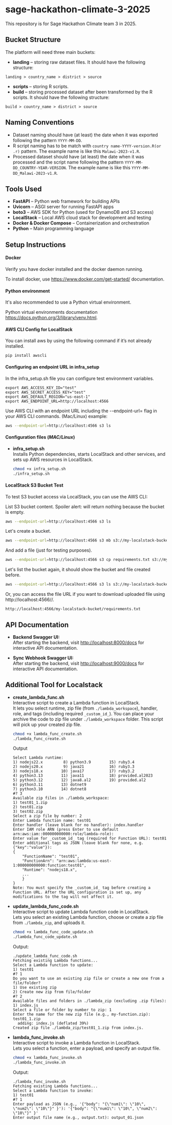 # sage-hackathon-climate-3-2025
This repository is for Sage Hackathon Climate team 3 in 2025.

## Bucket Structure

The platform will need three main buckets:
- **landing** – storing raw dataset files. It should have the following structure: 

`landing > country_name > district > source`

- **scripts** – storing R scripts.
- **build** – storing processed dataset after been transformed by the R scripts. It should have the following structure:

`build > country_name > district > source`

## Naming Conventions

- Dataset naming should have (at least) the date when it was exported following the pattern `YYYY-MM-DD`.
- R script naming has to be match with `country name-YYYY-version.R(or .r)` pattern. The example name is like this `Malawi-2023-v1.R`.
- Processed dataset should have (at least) the date when it was processed and the script name following the pattern `YYYY-MM-DD_COUNTRY-YEAR-VERSION`. The example name is like this `YYYY-MM-DD_Malawi-2023-v1.R`.

## Tools Used

- **FastAPI** – Python web framework for building APIs
- **Uvicorn** – ASGI server for running FastAPI apps
- **boto3** – AWS SDK for Python (used for DynamoDB and S3 access)
- **LocalStack** – Local AWS cloud stack for development and testing
- **Docker & Docker Compose** – Containerization and orchestration
- **Python** – Main programming language

## Setup Instructions

#### Docker

Verify you have docker installed and the docker daemon running.

To install docker, use https://www.docker.com/get-started/ documentation.


#### Python environment

It's also recommended to use a Python virtual environment.

Python virtual environments documentation https://docs.python.org/3/library/venv.html.

#### AWS CLI Config for LocalStack

You can install aws by using the following command if it’s not already installed.
```
pip install awscli
```

#### Configuring an endpoint URL in infra_setup

In the infra_setup.sh file you can configure test environment variables.

```
export AWS_ACCESS_KEY_ID="test"
export AWS_SECRET_ACCESS_KEY="test"
export AWS_DEFAULT_REGION="us-east-1"
export AWS_ENDPOINT_URL=http://localhost:4566
```

Use AWS CLI with an endpoint URL including the --endpoint-url=<localstack-url> flag in your AWS CLI commands. (Mac/Linux) example:

```bash
aws --endpoint-url=http://localhost:4566 s3 ls
```

#### Configuration files (_MAC/Linux_)

- **infra_setup.sh**  
  Installs Python dependencies, starts LocalStack and other services, and sets up AWS resources in LocalStack.
  
  ```bash
  chmod +x infra_setup.sh
  ./infra_setup.sh
  ```

#### LocalStack S3 Bucket Test

To test S3 bucket access via LocalStack, you can use the AWS CLI:

List S3 bucket content. Spoiler alert: will return nothing because the bucket is empty.
```bash
aws --endpoint-url=http://localhost:4566 s3 ls
```

Let's create a bucket.
```bash
aws --endpoint-url=http://localhost:4566 s3 mb s3://my-localstack-bucket
```

And add a file (just for testing purposes).
```bash
aws --endpoint-url=http://localhost:4566 s3 cp requirements.txt s3://my-localstack-bucket/
```

Let's list the bucket again, it should show the bucket and file created before.
```bash
aws --endpoint-url=http://localhost:4566 s3 ls s3://my-localstack-bucket/
```

Or, you can access the file URL if you want to download uploaded file using http://localhost:4566/<bucket-name>/<your-file-name>.
```
http://localhost:4566/my-localstack-bucket/requirements.txt
```

## API Documentation

- **Backend Swagger UI:**  
  After starting the backend, visit [http://localhost:8000/docs](http://localhost:8000/docs) for interactive API documentation.

- **Sync Webhook Swagger UI:**  
  After starting the backend, visit [http://localhost:9000/docs](http://localhost:8000/docs) for interactive API documentation.

## Additional Tool for Localstack 

- **create_lambda_func.sh**  
  Interactive script to create a Lambda function in LocalStack.  
  It lets you select runtime, zip file (from `./lambda_workspace`), handler, role, and tags (including required `_custom_id_`). You can place your archive the code to zip file under `./lambda_workspace` folder. This script will pick up your created zip file.

  ```bash
  chmod +x lambda_func_create.sh
  ./lambda_func_create.sh 
  ```
  Output
  ```
  Select Lambda runtime:
  1) nodejs22.x         8) python3.9        15) ruby3.4
  2) nodejs20.x         9) java21           16) ruby3.3
  3) nodejs18.x        10) java17           17) ruby3.2
  4) python3.13        11) java11           18) provided.al2023
  5) python3.12        12) java8.al2        19) provided.al2
  6) python3.11        13) dotnet9
  7) python3.10        14) dotnet8
  #? 3
  Available zip files in ./lambda_workspace:
  1) test01_1.zip
  2) test01.zip
  3) test02.zip
  Select a zip file by number: 2
  Enter Lambda function name: test01
  Enter handler (leave blank for no handler): index.handler
  Enter IAM role ARN (press Enter to use default arn:aws:iam::000000000000:role/lambda-role): 
  Enter value for _custom_id_ tag (required for Function URL): test01
  Enter additional tags as JSON (leave blank for none, e.g. {"key":"value"}): 
  {
      "FunctionName": "test01",
      "FunctionArn": "arn:aws:lambda:us-east-1:000000000000:function:test01",
      "Runtime": "nodejs18.x",
      ...
      }
  }
  Note: You must specify the _custom_id_ tag before creating a Function URL. After the URL configuration is set up, any modifications to the tag will not affect it.
  ```

- **update_lambda_func_code.sh**  
  Interactive script to update Lambda function code in LocalStack.  
  Lets you select an existing Lambda function, choose or create a zip file from `./lambda_zip`, and uploads it.

  ```bash
  chmod +x lambda_func_code_update.sh
  ./lambda_func_code_update.sh
  ```
  Output:
  ```
  ./update_lambda_func_code.sh 
  Fetching existing Lambda functions...
  Select a Lambda function to update:
  1) test01
  #? 1
  Do you want to use an existing zip file or create a new one from a file/folder?
  1) Use existing zip
  2) Create new zip from file/folder
  #? 2
  Available files and folders in ./lambda_zip (excluding .zip files):
  1) index.js
  Select a file or folder by number to zip: 1
  Enter the name for the new zip file (e.g., my-function.zip): test01_1.zip
    adding: index.js (deflated 39%)
  Created zip file ./lambda_zip/test01_1.zip from index.js.
  ```

- **lambda_func_invoke.sh**  
  Interactive script to invoke a Lambda function in LocalStack.  
  Lets you select a function, enter a payload, and specify an output file.

  ```bash
  chmod +x lambda_func_invoke.sh
  ./lambda_func_invoke.sh
  ```
  Output:
  ```
  ./lambda_func_invoke.sh
  Fetching existing Lambda functions...
  Select a Lambda function to invoke:
  1) test01
  #? 1
  Enter payload as JSON (e.g., '{"body": "{\"num1\": \"10\", \"num2\": \"10\"}" }'): '{"body": "{\"num1\": \"10\", \"num2\": \"10\"}" }'
  Enter output file name (e.g., output.txt): output_01.json
  ```
